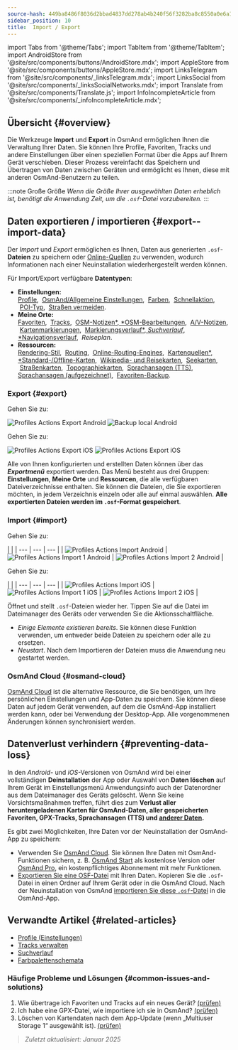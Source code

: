 ```yaml
---
source-hash: 449ba8486f8036d2bbad4837dd278ab4b240f56f3282ba8c8550a0e6a1d7cc6b
sidebar_position: 10
title:  Import / Export
---
```

import Tabs from '@theme/Tabs';
import TabItem from '@theme/TabItem';
import AndroidStore from '@site/src/components/buttons/AndroidStore.mdx';
import AppleStore from '@site/src/components/buttons/AppleStore.mdx';
import LinksTelegram from '@site/src/components/_linksTelegram.mdx';
import LinksSocial from '@site/src/components/_linksSocialNetworks.mdx';
import Translate from '@site/src/components/Translate.js';
import InfoIncompleteArticle from '@site/src/components/_infoIncompleteArticle.mdx';


## Übersicht {#overview}

Die Werkzeuge **Import** und **Export** in OsmAnd ermöglichen Ihnen die Verwaltung Ihrer Daten. Sie können Ihre Profile, Favoriten, Tracks und andere Einstellungen über einen speziellen Format über die Apps auf Ihrem Gerät verschieben. Dieser Prozess vereinfacht das Speichern und Übertragen von Daten zwischen Geräten und ermöglicht es Ihnen, diese mit anderen OsmAnd-Benutzern zu teilen.

:::note Große Größe
*Wenn die Größe Ihrer ausgewählten Daten erheblich ist, benötigt die Anwendung Zeit, um die `.osf`-Datei vorzubereiten.*
:::


## Daten exportieren / importieren {#export--import-data}

Der *Import* und *Export* ermöglichen es Ihnen, Daten aus generierten `.osf`-**Dateien** zu speichern oder [Online-Quellen](../map/raster-maps.md) zu verwenden, wodurch Informationen nach einer Neuinstallation wiederhergestellt werden können.

Für Import/Export verfügbare **Datentypen**:

- **Einstellungen:**  
        [Profile](../personal/profiles.md#actions), &nbsp;[OsmAnd/Allgemeine Einstellungen](../personal/global-settings.md), &nbsp;[Farben](../personal/color-palette-schemes.md), &nbsp;[Schnellaktion](../widgets/quick-action.md), &nbsp;[POI-Typ](../map/point-layers-on-map.md#poi-types), &nbsp;[Straßen vermeiden](../map/map-context-menu.md#avoid-road).
- **Meine Orte:**  
        [Favoriten](../personal/favorites.md#export--import), &nbsp;[Tracks](../personal/tracks/manage-tracks.md#import--export-track), &nbsp;[OSM-Notizen*, *OSM-Bearbeitungen](../plugins/osm-editing.md#create--modify-poi), &nbsp;[A/V-Notizen](../plugins/audio-video-notes.md), &nbsp;[Kartenmarkierungen](../personal/markers.md), &nbsp;[Markierungsverlauf*, *Suchverlauf*, *Navigationsverlauf](../personal/global-settings.md#history), &nbsp;*Reiseplan*.
- **Ressourcen:**  
        [Rendering-Stil](../map/vector-maps.md#custom-map-style), &nbsp;[Routing](../navigation/routing/osmand-routing.md), &nbsp;[Online-Routing-Engines](../navigation/routing/online-routing.md), &nbsp;[Kartenquellen*, *Standard-/Offline-Karten](../map/raster-maps.md), &nbsp;[Wikipedia- und Reisekarten](../plan-route/travel-guides.md), &nbsp;[Seekarten](../plugins/nautical-charts.md), &nbsp;[Straßenkarten](../map/vector-maps.md#road-style), &nbsp;[Topographiekarten](../plugins/topography.md), &nbsp;[Sprachansagen (TTS)](../navigation/guidance/voice-navigation.md#tts-text-to-speech), [Sprachansagen (aufgezeichnet)](../navigation/guidance/voice-navigation.md#recorded-voice-prompts), &nbsp;[Favoriten-Backup](../personal/favorites.md#automatic-favorites-backup).


### Export {#export}

<Tabs groupId="operating-systems" queryString="current-os">

<TabItem value="android" label="Android">

Gehen Sie zu: *<Translate android="true" ids="shared_string_menu,shared_string_settings,import_export,export_to_file"/>*  

![Profiles Actions Export Android](@site/static/img/personal/profiles/profile_actions_export_1_andr.png) ![Backup local Android](@site/static/img/personal/profiles/profile_actions_export_2_andr.png)  

</TabItem>

<TabItem value="ios" label="iOS">

Gehen Sie zu: *<Translate ios="true" ids="shared_string_menu,shared_string_settings,local_backup,backup_into_file"/>*

![Profiles Actions Export iOS](@site/static/img/personal/profiles/profile_actions_export_1_ios.png)   ![Profiles Actions Export iOS](@site/static/img/personal/profiles/profile_actions_export_2_ios.png)

</TabItem>

</Tabs>

Alle von Ihnen konfigurierten und erstellten Daten können über das ***Exportmenü*** exportiert werden. Das Menü besteht aus drei Gruppen: **Einstellungen**, **Meine Orte** und **Ressourcen**, die alle verfügbaren Dateiverzeichnisse enthalten. Sie können die Dateien, die Sie exportieren möchten, in jedem Verzeichnis einzeln oder alle auf einmal auswählen. **Alle exportierten Dateien werden im `.osf`-Format gespeichert**.  


### Import {#import}

<Tabs groupId="operating-systems" queryString="current-os">

<TabItem value="android" label="Android">

Gehen Sie zu: *<Translate android="true" ids="shared_string_menu,shared_string_settings,import_export,shared_string_import"/>*  

| |
| --- | --- | --- |
| ![Profiles Actions Import Android](@site/static/img/personal/profiles/profile_actions_import_android.png) | ![Profiles Actions Import 1 Android](@site/static/img/personal/profiles/profile_actions_import_1_android.png) | ![Profiles Actions Import 2 Android](@site/static/img/personal/profiles/profile_actions_import_2_android.png) |

</TabItem>

<TabItem value="ios" label="iOS">

Gehen Sie zu: *<Translate ios="true" ids="shared_string_menu,shared_string_settings,local_backup,restore_from_file"/>*  

| |
| --- | --- | --- |
| ![Profiles Actions Import iOS](@site/static/img/personal/profiles/profile_actions_import_ios.png) | ![Profiles Actions Import 1 iOS](@site/static/img/personal/profiles/profile_actions_import_1_ios.png) | ![Profiles Actions Import 2 iOS](@site/static/img/personal/profiles/profile_actions_import_2_ios.png) |

</TabItem>

</Tabs>

Öffnet und stellt `.osf`-Dateien wieder her. Tippen Sie auf die Datei im Dateimanager des Geräts oder verwenden Sie die Aktionsschaltfläche.

- *Einige Elemente existieren bereits*. Sie können diese Funktion verwenden, um entweder beide Dateien zu speichern oder alle zu ersetzen.
- *Neustart*. Nach dem Importieren der Dateien muss die Anwendung neu gestartet werden.


### OsmAnd Cloud {#osmand-cloud}

[OsmAnd Cloud](../personal/osmand-cloud.md) ist die alternative Ressource, die Sie benötigen, um Ihre persönlichen Einstellungen und App-Daten zu speichern. Sie können diese Daten auf jedem Gerät verwenden, auf dem die OsmAnd-App installiert werden kann, oder bei Verwendung der Desktop-App. Alle vorgenommenen Änderungen können synchronisiert werden.


## Datenverlust verhindern {#preventing-data-loss}

In den *Android*- und *iOS*-Versionen von OsmAnd wird bei einer vollständigen **Deinstallation** der App oder Auswahl von **Daten löschen** auf Ihrem Gerät im Einstellungsmenü Anwendungsinfo auch der Datenordner aus dem Dateimanager des Geräts gelöscht. Wenn Sie keine Vorsichtsmaßnahmen treffen, führt dies zum **Verlust aller heruntergeladenen Karten für OsmAnd-Daten, aller gespeicherten Favoriten, GPX-Tracks, Sprachansagen (TTS) und [anderer Daten](#export--import-data).**

Es gibt zwei Möglichkeiten, Ihre Daten vor der Neuinstallation der OsmAnd-App zu speichern:

- Verwenden Sie [OsmAnd Cloud](#osmand-cloud). Sie können Ihre Daten mit OsmAnd-Funktionen sichern, z. B. [OsmAnd Start](../personal/osmand-cloud.md#osmand-start) als kostenlose Version oder [OsmAnd Pro](../purchases/index.md), ein kostenpflichtiges Abonnement mit mehr Funktionen.
- [Exportieren Sie eine OSF-Datei](#export) mit Ihren Daten. Kopieren Sie die `.osf`-Datei in einen Ordner auf Ihrem Gerät oder in die OsmAnd Cloud. Nach der Neuinstallation von OsmAnd [importieren Sie diese `.osf`-Datei](#import) in die OsmAnd-App.


## Verwandte Artikel {#related-articles}

- [Profile (Einstellungen)](./profiles.md)
- [Tracks verwalten](../personal/tracks/manage-tracks.md#import--export-track)
- [Suchverlauf](../search/search-history.md#export-and-share)
- [Farbpalettenschemata](../personal/color-palette-schemes.md)

### Häufige Probleme und Lösungen {#common-issues-and-solutions}

1. Wie übertrage ich Favoriten und Tracks auf ein neues Gerät? [(prüfen)](../troubleshooting/setup.md#how-to-transfer-favorites-and-tracks-to-a-new-device)
2. Ich habe eine GPX-Datei, wie importiere ich sie in OsmAnd? [(prüfen)](../troubleshooting/setup.md#i-have-a-gpx-file-how-do-i-import-it-into-osmand)
3. Löschen von Kartendaten nach dem App-Update (wenn „Multiuser Storage 1“ ausgewählt ist). [(prüfen)](../troubleshooting/maps-data#deleting-map-data-after-the-app-update-if-multiuser-storage-1-is-selected)

> *Zuletzt aktualisiert: Januar 2025*
